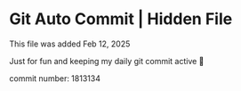 # Git Auto Commit | Hidden File

This file was added Feb 12, 2025

Just for fun and keeping my daily git commit active 🤪

commit number: 1813134
